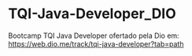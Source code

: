 # TQI-Java-Developer_DIO
Bootcamp TQI Java Developer ofertado pela Dio em: https://web.dio.me/track/tqi-java-developer?tab=path
